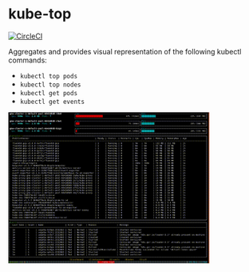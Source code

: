 kube-top
================

[![CircleCI](https://circleci.com/gh/dpetzold/kube-top.svg?style=svg)](https://circleci.com/gh/dpetzold/kube-top)

Aggregates and provides visual representation of the following kubectl commands:

* `kubectl top pods`
* `kubectl top nodes`
* `kubectl get pods`
* `kubectl get events`

<img src="./_img/demo.gif" width="80%">

